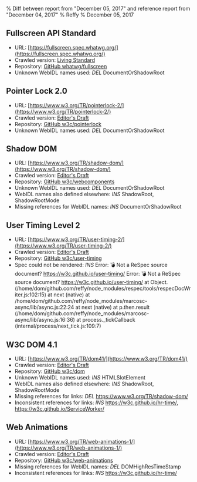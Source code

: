 % Diff between report from "December 05, 2017" and reference report from "December 04, 2017"
% Reffy
% December 05, 2017

## Fullscreen API Standard

- URL: [https://fullscreen.spec.whatwg.org/](https://fullscreen.spec.whatwg.org/)
- Crawled version: [Living Standard](https://fullscreen.spec.whatwg.org/)
- Repository: [GitHub whatwg/fullscreen](https://github.com/whatwg/fullscreen)
- Unknown WebIDL names used: *DEL* DocumentOrShadowRoot


## Pointer Lock 2.0

- URL: [https://www.w3.org/TR/pointerlock-2/](https://www.w3.org/TR/pointerlock-2/)
- Crawled version: [Editor's Draft](https://w3c.github.io/pointerlock/)
- Repository: [GitHub w3c/pointerlock](https://github.com/w3c/pointerlock)
- Unknown WebIDL names used: *DEL* DocumentOrShadowRoot


## Shadow DOM

- URL: [https://www.w3.org/TR/shadow-dom/](https://www.w3.org/TR/shadow-dom/)
- Crawled version: [Editor's Draft](https://w3c.github.io/webcomponents/spec/shadow/)
- Repository: [GitHub w3c/webcomponents](https://github.com/w3c/webcomponents)
- Unknown WebIDL names used: *DEL* DocumentOrShadowRoot
- WebIDL names also defined elsewhere: *INS* ShadowRoot, ShadowRootMode
- Missing references for WebIDL names: *INS* DocumentOrShadowRoot


## User Timing Level 2

- URL: [https://www.w3.org/TR/user-timing-2/](https://www.w3.org/TR/user-timing-2/)
- Crawled version: [Editor's Draft](https://w3c.github.io/user-timing/)
- Repository: [GitHub w3c/user-timing](https://github.com/w3c/user-timing)
- Spec could not be rendered: *INS* Error: 💣 Not a ReSpec source document? https://w3c.github.io/user-timing/ Error: 💣 Not a ReSpec source document? https://w3c.github.io/user-timing/
    at Object.<anonymous> (/home/dom/github.com/reffy/node_modules/respec/tools/respecDocWriter.js:102:15)
    at next (native)
    at /home/dom/github.com/reffy/node_modules/marcosc-async/lib/async.js:22:24
    at next (native)
    at p.then.result (/home/dom/github.com/reffy/node_modules/marcosc-async/lib/async.js:16:36)
    at process._tickCallback (internal/process/next_tick.js:109:7)


## W3C DOM 4.1

- URL: [https://www.w3.org/TR/dom41/](https://www.w3.org/TR/dom41/)
- Crawled version: [Editor's Draft](https://w3c.github.io/dom/)
- Repository: [GitHub w3c/dom](https://github.com/w3c/dom)
- Unknown WebIDL names used: *INS* HTMLSlotElement
- WebIDL names also defined elsewhere: *INS* ShadowRoot, ShadowRootMode
- Missing references for links: *DEL* https://www.w3.org/TR/shadow-dom/
- Inconsistent references for links: *INS* https://w3c.github.io/hr-time/, https://w3c.github.io/ServiceWorker/


## Web Animations

- URL: [https://www.w3.org/TR/web-animations-1/](https://www.w3.org/TR/web-animations-1/)
- Crawled version: [Editor's Draft](https://w3c.github.io/web-animations/)
- Repository: [GitHub w3c/web-animations](https://github.com/w3c/web-animations)
- Missing references for WebIDL names: *DEL* DOMHighResTimeStamp
- Inconsistent references for links: *INS* https://w3c.github.io/hr-time/


